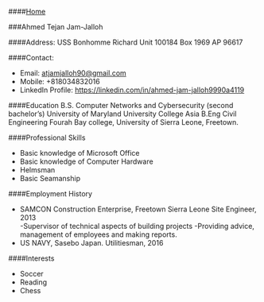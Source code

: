 ####[Home](https://AhmedJamJalloh.github.io/index.md)

###Ahmed Tejan Jam-Jalloh

####Address: 
USS Bonhomme Richard
Unit 100184 Box 1969
AP     96617

####Contact:
-	Email: atjamjalloh90@gmail.com      
-	Mobile: +818034832016
-	LinkedIn Profile: <https://linkedin.com/in/ahmed-jam-jalloh9990a4119>

####Education
B.S. Computer Networks and Cybersecurity (second bachelor’s)
University of Maryland University College Asia
B.Eng Civil Engineering
Fourah Bay college, University of Sierra Leone, Freetown.

####Professional Skills
-	Basic knowledge of Microsoft Office 
-	Basic knowledge of Computer Hardware
-	Helmsman
-	Basic Seamanship

####Employment History
-	SAMCON Construction Enterprise, Freetown Sierra Leone
Site Engineer, 2013    
-Supervisor of technical aspects of building projects
-Providing advice, management of employees and making reports.
- US NAVY, Sasebo Japan. 
  Utilitiesman, 2016 
  
####Interests
- Soccer
- Reading
- Chess
